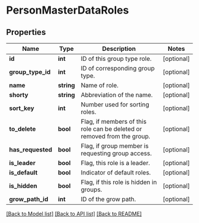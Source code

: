 # PersonMasterDataRoles

## Properties
Name | Type | Description | Notes
------------ | ------------- | ------------- | -------------
**id** | **int** | ID of this group type role. | [optional] 
**group_type_id** | **int** | ID of corresponding group type. | [optional] 
**name** | **string** | Name of role. | [optional] 
**shorty** | **string** | Abbreviation of the name. | [optional] 
**sort_key** | **int** | Number used for sorting roles. | [optional] 
**to_delete** | **bool** | Flag, if members of this role can be deleted or removed from the group. | [optional] 
**has_requested** | **bool** | Flag, if group member is requesting group access. | [optional] 
**is_leader** | **bool** | Flag, this role is a leader. | [optional] 
**is_default** | **bool** | Indicator of default roles. | [optional] 
**is_hidden** | **bool** | Flag, if this role is hidden in groups. | [optional] 
**grow_path_id** | **int** | ID of the grow path. | [optional] 

[[Back to Model list]](../../README.md#documentation-for-models) [[Back to API list]](../../README.md#documentation-for-api-endpoints) [[Back to README]](../../README.md)

